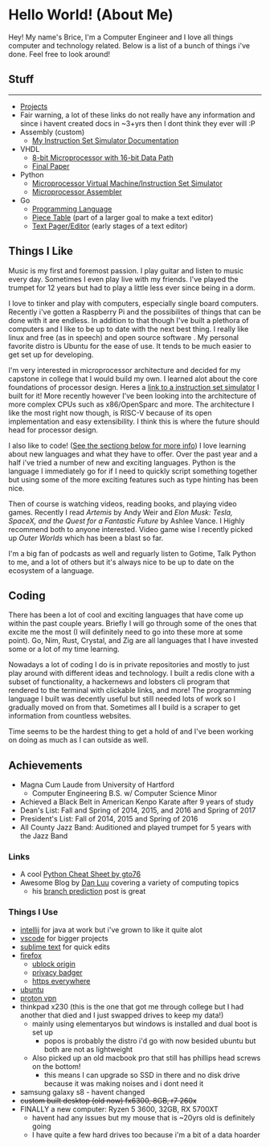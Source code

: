 # Hello World! (About Me)

Hey! My name's Brice, I'm a Computer Engineer and I love all things computer and technology related. Below is a list of a bunch of things i've done.
Feel free to look around!

## Stuff

---

- [Projects](https://brice-v.github.io/projects)
- Fair warning, a lot of these links do not really have any information and since i havent created docs in ~3+yrs then I dont think they ever will :P
- Assembly (custom)
  - [My Instruction Set Simulator Documentation](https://brice-v.github.io/Instruction_Set)
- VHDL
  - [8-bit Microprocessor with 16-bit Data Path](https://github.com/brice-v/8-bit-Custom-Processor)
  - [Final Paper](https://brice-v.github.io/docs/final_paper.pdf)
- Python
  - [Microprocessor Virtual Machine/Instruction Set Simulator](https://github.com/brice-v/InstructionSetSimulator-VM)
  - [Microprocessor Assembler](https://github.com/brice-v/Assembler)
- Go
  - [Programming Language](https://github.com/brice-v/b)
  - [Piece Table](https://github.com/brice-v/peace) (part of a larger goal to make a text editor)
  - [Text Pager/Editor](https://github.com/brice-v/btex-go) (early stages of a text editor)

## Things I Like

Music is my first and foremost passion.  I play guitar and listen to music every day.  Sometimes I even play live with my friends. I've played the trumpet for 12 years but had to play a little less ever since being in a dorm.

I love to tinker and play with computers, especially single board computers. Recently i've gotten a Raspberry Pi and the possibilites of things that can be done with it are endless.  In addition to that though I've built a plethora of computers and I like to be up to date with the next best thing.  I really like linux and free (as in speech) and open source software .  My personal favorite distro is Ubuntu for the ease of use.  It tends to be much easier to get set up for developing.

I'm very interested in microprocessor architecture and decided for my capstone in college that I would build my own.  I learned alot about the core foundations of processor design.  Heres a [link to a instruction set simulator](/projects#instruction-set-simulator) I built for it!  More recently however I've been looking into the architecture of more complex CPUs such as x86/OpenSparc and more.  The architecture I like the most right now though, is RISC-V because of its open implementation and easy extensibility.  I think this is where the future should head for processor design.

I also like to code! ([See the sectiong below for more info](#Coding))  I love learning about new languages and what they have to offer.  Over the past year and a half i've tried a number of new and exciting languages. Python is the language I immediately go for if I need to quickly script something together but using some of the more exciting features such as type hinting has been nice.

Then of course is watching videos, reading books, and playing video games.
Recently I read _Artemis_ by Andy Weir and _Elon Musk: Tesla, SpaceX, and the Quest for a Fantastic Future_ by Ashlee Vance.
I Highly recommend both to anyone interested.  Video game wise I recently picked up _Outer Worlds_ which has been a blast so far.

I'm a big fan of podcasts as well and reguarly listen to Gotime, Talk Python to me, and a lot of others but it's always nice to be up to date on the ecosystem of a language.

## Coding

There has been a lot of cool and exciting languages that have come up within the past couple years.  Briefly I will go through some of the ones that excite me the most (I will definitely need to go into these more at some point).
Go, Nim, Rust, Crystal, and Zig are all languages that I have invested some or a lot of my time learning.

Nowadays a lot of coding I do is in private repositories and mostly to just play around with different ideas and technology.  I built a redis clone with a subset of functionality, a hackernews and lobsters cli program that rendered to the terminal with clickable links, and more! The programming language I built was decently useful but still needed lots of work so I gradually moved on from that. Sometimes all I build is a scraper to get information from countless websites.

Time seems to be the hardest thing to get a hold of and I've been working on doing as much as I can outside as well.

## Achievements

- Magna Cum Laude from University of Hartford
  - Computer Engineering B.S. w/ Computer Science Minor
- Achieved a Black Belt in American Kenpo Karate after 9 years of study
- Dean's List: Fall and Spring of 2014, 2015, and 2016 and Spring of 2017
- President's List: Fall of 2014, 2015 and Spring of 2016
- All County Jazz Band: Auditioned and played trumpet for 5 years with the Jazz Band

### Links

- A cool [Python Cheat Sheet by gto76](/pychtsht)
- Awesome Blog by [Dan Luu](https://danluu.com/) covering a variety of computing topics
  - his [branch prediction](https://danluu.com/branch-prediction/) post is great

### Things I Use

- [intellij](https://www.jetbrains.com/idea/) for java at work but i've grown to like it quite alot
- [vscode](https://code.visualstudio.com/) for bigger projects
- [sublime text](https://www.sublimetext.com/) for quick edits
- [firefox](https://www.mozilla.org/en-US/firefox/new/)
  - [ublock origin](https://github.com/gorhill/uBlock/)
  - [privacy badger](https://www.eff.org/privacybadger)
  - [https everywhere](https://www.eff.org/https-everywhere)
- [ubuntu](https://ubuntu.com/)
- [proton vpn](https://protonvpn.com/)
- thinkpad x230 (this is the one that got me through college but I had another that died and I just swapped drives to keep my data!)
  - mainly using elementaryos but windows is installed and dual boot is set up
    - popos is probably the distro i'd go with now besided ubuntu but both are not as lightweight
  - Also picked up an old macbook pro that still has phillips head screws on the bottom!
    - this means I can upgrade so SSD in there and no disk drive because it was making noises and i dont need it
- samsung galaxy s8 - havent changed
- ~~custom built desktop (old now) fx6300, 8GB, r7 260x~~
- FINALLY a new computer: Ryzen 5 3600, 32GB, RX 5700XT
  - havent had any issues but my mouse that is ~20yrs old is definitely going
  - I have quite a few hard drives too because i'm a bit of a data hoarder
